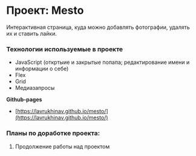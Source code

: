 # Проект: Mesto
Интерактивная страница, куда можно добавлять фотографии, удалять их и ставить лайки.

### Технологии используемые в проекте
* JavaScript (откртыие и закрытые попапа; редактирование имени и информации о себе)
* Flex
* Grid
* Медиазапросы


**Github-pages**

* [https://lavrukhinav.github.io/mesto/](https://lavrukhinav.github.io/mesto/)


### __Планы по доработке проекта:__
1. Продолжение работы над проектом
